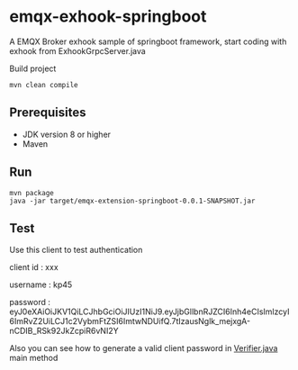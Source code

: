 # emqx-exhook-springboot
A EMQX Broker exhook sample of springboot framework, start coding with exhook from ExhookGrpcServer.java


Build project

```
mvn clean compile
```

## Prerequisites

- JDK version 8 or higher
- Maven

## Run

```
mvn package
java -jar target/emqx-extension-springboot-0.0.1-SNAPSHOT.jar
```

## Test
Use this client to test authentication

client id : xxx

username : kp45

password : eyJ0eXAiOiJKV1QiLCJhbGciOiJIUzI1NiJ9.eyJjbGllbnRJZCI6Inh4eCIsImlzcyI6ImRvZ2UiLCJ1c2VybmFtZSI6ImtwNDUifQ.7tIzausNglk_mejxgA-nCDIB_RSk92JkZcpiR6vNI2Y


Also you can see how to generate a valid client password in [Verifier.java](https://github.com/kevinpan45/emqx-exhook-springboot/blob/d00739216dfbca4931b490bd1b3b0c18902742ee/src/main/java/io/kp45/exhook/Verifier.java) main method
